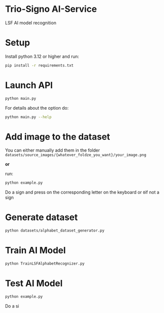 # Trio-Signo AI-Service

LSF AI model recognition

# Setup

Install python 3.12 or higher and run:
```sh
pip install -r requirements.txt
```

# Launch API
```sh
python main.py
```
For details about the option do:
```sh
python main.py --help
```

# Add image to the dataset

You can either manually add them in the folder `datasets/source_images/{whatever_foldze_you_want}/your_image.png`

**or**

run:
```sh
python example.py
```
Do a sign and press on the corresponding letter on the keyboard or `0`if not a sign

# Generate dataset

```sh
python datasets/alphabet_dataset_generator.py
```

# Train AI Model

```sh
python TrainLSFAlphabetRecognizer.py
```

# Test AI Model

```sh
python example.py
```
Do a si
